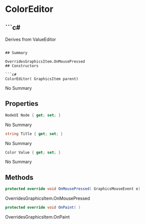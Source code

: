# ColorEditor

## ```c#
Derives from ValueEditor
```

## Summary

OverridesGraphicsItem.OnMousePressed
## Constructors

```c#
ColorEditor( GraphicsItem parent) 
```
No Summary
## Properties

```c#
NodeUI Node { get; set; } 
```
No Summary
```c#
string Title { get; set; } 
```
No Summary
```c#
Color Value { get; set; } 
```
No Summary
## Methods

```c#
protected override void OnMousePressed( GraphicsMouseEvent e) 
```
OverridesGraphicsItem.OnMousePressed
```c#
protected override void OnPaint( ) 
```
OverridesGraphicsItem.OnPaint
